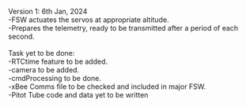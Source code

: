 Version 1: 6th Jan, 2024 <br>
-FSW actuates the servos at appropriate altitude. <br>
-Prepares the telemetry, ready to be transmitted after a period of each second. <br>
<br>
Task yet to be done: <br>
-RTCtime feature to be added. <br>
-camera to be added. <br>
-cmdProcessing to be done. <br>
-xBee Comms file to be checked and included in major FSW. <br>
-Pitot Tube code and data yet to be written <br>
